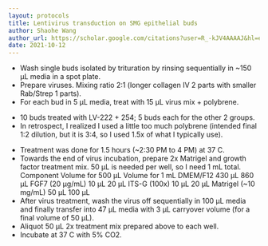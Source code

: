 ```yaml
---
layout: protocols
title: Lentivirus transduction on SMG epithelial buds
author: Shaohe Wang
author_url: https://scholar.google.com/citations?user=R_-kJV4AAAAJ&hl=en
date: 2021-10-12
---
```


- Wash single buds isolated by trituration by rinsing sequentially in ~150 µL media in a spot plate.
- Prepare viruses. Mixing ratio 2:1 (longer collagen IV 2 parts with smaller Rab/Strep 1 parts).
- For each bud in 5 µL media, treat with 15 µL virus mix + polybrene.
* 10 buds treated with LV-222 + 254; 5 buds each for the other 2 groups.
* In retrospect, I realized I used a little too much polybrene (intended final 1:2 dilution, but it is 3:4, so I used 1.5x of what I typically use).
- Treatment was done for 1.5 hours (~2:30 PM to 4 PM) at 37 C.
- Towards the end of virus incubation, prepare 2x Matrigel and growth factor treatment mix. 50 µL is needed per well, so I need 1 mL total.
Component			Volume for 500 µL	Volume for 1 mL
DMEM/F12			430 µL			860 µL
FGF7 (20 µg/mL)		10 µL			20 µL
ITS-G (100x)			10 µL			20 µL
Matrigel (~10 mg/mL)		50 µL			100 µL
-  After virus treatment, wash the virus off sequentially in 100 µL media and finally transfer into 47 µL media with 3 µL carryover volume (for a final volume of 50 µL).
- Aliquot 50 µL 2x treatment mix prepared above to each well.
- Incubate at 37 C with 5% CO2.
